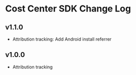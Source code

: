 # Cost Center SDK Change Log

## v1.1.0
- Attribution tracking: Add Android install referrer

## v1.0.0
- Attribution tracking
